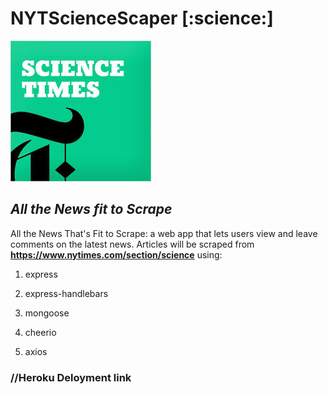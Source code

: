 # NYTScienceScaper [:science:]

![Logo](https://github.com/ThePackPater/ScyFyScaper/blob/e6acec87bf62089e2b0280934c73e10a7b388df9/public/assets/nytScience.jpg)

## _All the  News fit to Scrape_

All the News That's Fit to Scrape: a web app that lets users view and leave comments on the latest news. Articles will be scraped from **<https://www.nytimes.com/section/science>** using:

1. express

2. express-handlebars

3. mongoose

4. cheerio

5. axios

### //Heroku Deloyment link